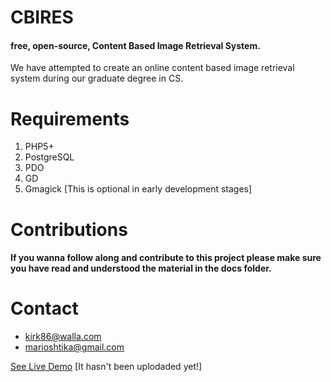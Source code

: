 CBIRES
========

#### free, open-source, Content Based Image Retrieval System.

We have attempted to create an online content based image retrieval system during our graduate degree in CS.

 
Requirements
==============

1. PHP5+
2. PostgreSQL
3. PDO
4. GD
5. Gmagick [This is optional in early development stages]


Contributions
===============

#### If you wanna follow along and contribute to this project please make sure you have read and understood the material in the docs folder.


Contact
=========
* kirk86@walla.com
* marioshtika@gmail.com 

[See Live Demo](http://mycompany.com.gr/cbires "") [It hasn't been uplodaded yet!]
